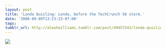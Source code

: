 ```yaml
---
layout: post
title: 'Londa Quisling: Londa, before the TechCrunch 50 storm.'
date: '2008-09-09T13:23:23-07:00'
tags: 
tumblr_url: http://alexhwilliams.tumblr.com/post/49457242/londa-quisling-londa-before-the-techcrunch-50
---
```

<img src="http://25.media.tumblr.com/EXq6qISREdoiln3oELRxUq9h_250.jpg"/>
